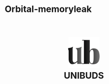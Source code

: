 # Orbital-memoryleak

<h1 align="center">
  <br>
  <a><img src=assets/images/unibuds.png alt="UNIBUDS" width="100"></a>
  <br>
    UNIBUDS
  <br>
</h1>